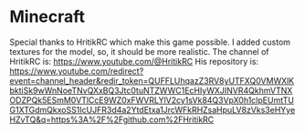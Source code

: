 # Minecraft
Special thanks to HritikRC which make this game possible.
I added custom textures for the model, so, it should be more realistic.
The channel of HritikRC is: 
https://www.youtube.com/@HritikRC
His repository is:
https://www.youtube.com/redirect?event=channel_header&redir_token=QUFFLUhqazZ3RV8yUTFXQ0VMWXlKbktiSk9wWnNoeTNvQXxBQ3Jtc0tuNTZWWC1EcHIyWXJINVR4QkhmVTNXODZPQk5ESmM0VTlCcE9WZ0xFWVRLYlV2cy1sVk84Q3VpX0h1clpEUmtTUG1XTGdmQkxoSS1IcUJFR3d4a2YtdEtxa1JrcWFkRHZsaHpuLV8zVks3eHYyeHZvTQ&q=https%3A%2F%2Fgithub.com%2FHritikRC
